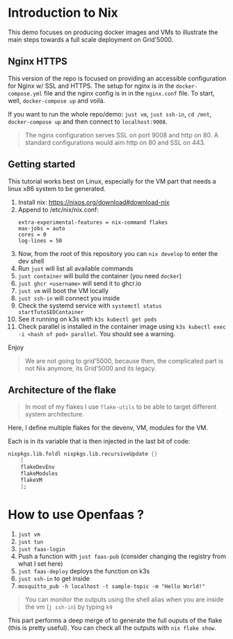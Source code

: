 # Introduction to Nix

This demo focuses on producing docker images and VMs to illustrate the main steps towards a full scale deployment on Grid'5000.

## Nginx HTTPS

This version of the repo is focused on providing an accessible configuration for Nginx w/ SSL and HTTPS.
The setup for nginx is in the `docker-compose.yml` file and the nginx config is in in the `nginx.conf` file.
To start, well, `docker-compose up` and voilà.

If you want to run the whole repo/demo: `just vm`, `just ssh-in`, `cd /mnt`, `docker-compose up` and then connect to `localhost:9008`.

> The nginx configuration serves SSL on port 9008 and http on 80. A standard configurations would aim http on 80 and SSL on 443.

## Getting started

This tutorial works best on Linux, especially for the VM part that needs a linux x86 system to be generated.

1. Install nix: https://nixos.org/download#download-nix
2. Append to /etc/nix/nix.conf:
    ```
    extra-experimental-features = nix-command flakes
    max-jobs = auto
    cores = 0
    log-lines = 50
    ```
3. Now, from the root of this repository you can `nix develop` to enter the dev shell
4. Run `just` will list all available commands
5. `just container` will build the container (you need `docker`)
6. `just ghcr <username>` will send it to ghcr.io
7. `just vm` will boot the VM locally
8. `just ssh-in` will connect you inside
9. Check the systemd service with `systemctl status startTutoSEDContainer`
10. See it running on k3s with `k3s kubectl get pods`
10. Check parallel is installed in the container image using `k3s kubectl exec -i <hash of pod> parallel`. You should see a warning.

Enjoy

> We are not going to grid'5000, because then, the complicated part is not Nix anymore, its Grid'5000 and its legacy.

## Architecture of the flake

>In most of my flakes I use `flake-utils` to be able to target different system architecture.

Here, I define multiple flakes for the devenv, VM, modules for the VM.

Each is in its variable that is then injected in the last bit of code:
```nix
nixpkgs.lib.foldl nixpkgs.lib.recursiveUpdate {}
    [
    flakeDevEnv
    flakeModules
    flakeVM
    ];
```

# How to use Openfaas ?

1. `just vm`
2. `just tun`
3. `just faas-login`
4. Push a function with `just faas-pub` (consider changing the registry from what I set here)
5. `just faas-deploy` deploys the function on k3s
6. `just ssh-in` to get inside
7. `mosquitto_pub -h localhost -t sample-topic -m "Hello World!"`

> You can monitor the outputs using the shell alias when you are inside the vm (`j ssh-in`) by typing `k9`

This part performs a deep merge of to generate the full ouputs of the flake (this is pretty useful). You can check all the outputs with `nix flake show`.

